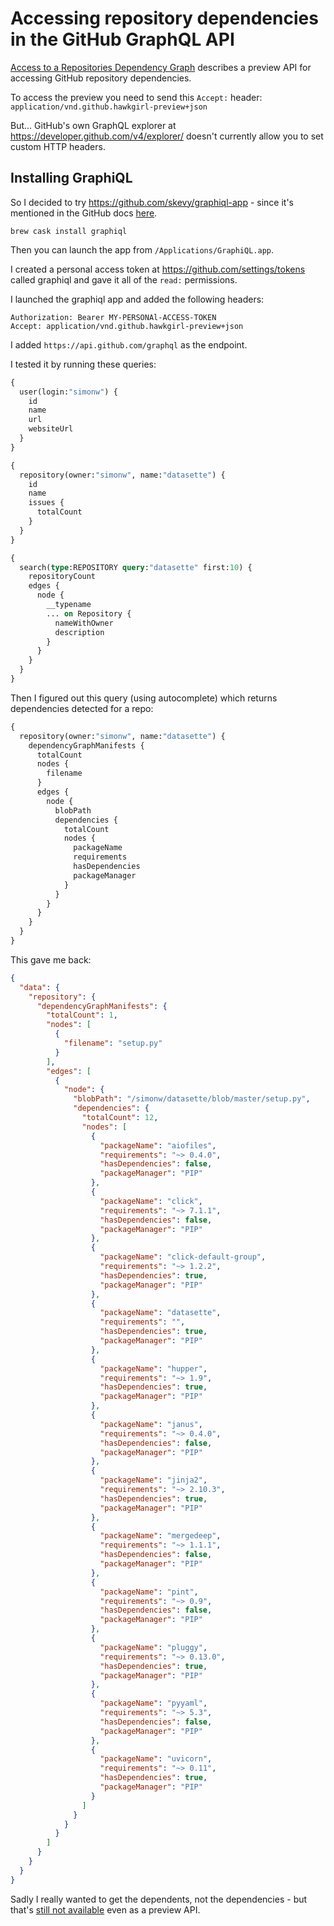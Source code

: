 # Accessing repository dependencies in the GitHub GraphQL API

[Access to a Repositories Dependency Graph](https://developer.github.com/v4/previews/#access-to-a-repositories-dependency-graph) describes a preview API for accessing GitHub repository dependencies.

To access the preview you need to send this `Accept:` header: `application/vnd.github.hawkgirl-preview+json`

But... GitHub's own GraphQL explorer at https://developer.github.com/v4/explorer/ doesn't currently allow you to set custom HTTP headers.

## Installing GraphiQL

So I decided to try https://github.com/skevy/graphiql-app - since it's mentioned in the GitHub docs [here](https://developer.github.com/v4/guides/using-the-explorer/#using-graphiql).

    brew cask install graphiql

Then you can launch the app from `/Applications/GraphiQL.app`.

I created a personal access token at https://github.com/settings/tokens called graphiql and gave it all of the `read:` permissions.

I launched the graphiql app and added the following headers:

    Authorization: Bearer MY-PERSONAl-ACCESS-TOKEN
    Accept: application/vnd.github.hawkgirl-preview+json

I added `https://api.github.com/graphql` as the endpoint.

I tested it by running these queries:
```graphql
{
  user(login:"simonw") {
    id
    name
    url
    websiteUrl
  }
}
```
```graphql
{
  repository(owner:"simonw", name:"datasette") {
    id
    name
    issues {
      totalCount
    }
  }
}
```
```graphql
{
  search(type:REPOSITORY query:"datasette" first:10) {
    repositoryCount
    edges {
      node {
        __typename
        ... on Repository {
          nameWithOwner
          description
        }
      }
    }
  }
}
```
Then I figured out this query (using autocomplete) which returns dependencies detected for a repo:
```graphql
{
  repository(owner:"simonw", name:"datasette") {
    dependencyGraphManifests {
      totalCount
      nodes {
        filename
      }
      edges {
        node {
          blobPath
          dependencies {
            totalCount
            nodes {
              packageName
              requirements
              hasDependencies
              packageManager
            }
          }
        }
      }
    }
  }
}
```
This gave me back:
```json
{
  "data": {
    "repository": {
      "dependencyGraphManifests": {
        "totalCount": 1,
        "nodes": [
          {
            "filename": "setup.py"
          }
        ],
        "edges": [
          {
            "node": {
              "blobPath": "/simonw/datasette/blob/master/setup.py",
              "dependencies": {
                "totalCount": 12,
                "nodes": [
                  {
                    "packageName": "aiofiles",
                    "requirements": "~> 0.4.0",
                    "hasDependencies": false,
                    "packageManager": "PIP"
                  },
                  {
                    "packageName": "click",
                    "requirements": "~> 7.1.1",
                    "hasDependencies": false,
                    "packageManager": "PIP"
                  },
                  {
                    "packageName": "click-default-group",
                    "requirements": "~> 1.2.2",
                    "hasDependencies": true,
                    "packageManager": "PIP"
                  },
                  {
                    "packageName": "datasette",
                    "requirements": "",
                    "hasDependencies": true,
                    "packageManager": "PIP"
                  },
                  {
                    "packageName": "hupper",
                    "requirements": "~> 1.9",
                    "hasDependencies": true,
                    "packageManager": "PIP"
                  },
                  {
                    "packageName": "janus",
                    "requirements": "~> 0.4.0",
                    "hasDependencies": false,
                    "packageManager": "PIP"
                  },
                  {
                    "packageName": "jinja2",
                    "requirements": "~> 2.10.3",
                    "hasDependencies": true,
                    "packageManager": "PIP"
                  },
                  {
                    "packageName": "mergedeep",
                    "requirements": "~> 1.1.1",
                    "hasDependencies": false,
                    "packageManager": "PIP"
                  },
                  {
                    "packageName": "pint",
                    "requirements": "~> 0.9",
                    "hasDependencies": false,
                    "packageManager": "PIP"
                  },
                  {
                    "packageName": "pluggy",
                    "requirements": "~> 0.13.0",
                    "hasDependencies": true,
                    "packageManager": "PIP"
                  },
                  {
                    "packageName": "pyyaml",
                    "requirements": "~> 5.3",
                    "hasDependencies": false,
                    "packageManager": "PIP"
                  },
                  {
                    "packageName": "uvicorn",
                    "requirements": "~> 0.11",
                    "hasDependencies": true,
                    "packageManager": "PIP"
                  }
                ]
              }
            }
          }
        ]
      }
    }
  }
}
```

Sadly I really wanted to get the dependents, not the dependencies - but that's [still not available](https://stackoverflow.com/questions/58734176/how-to-use-github-api-to-get-a-repositorys-dependents-information-in-github) even as a preview API.